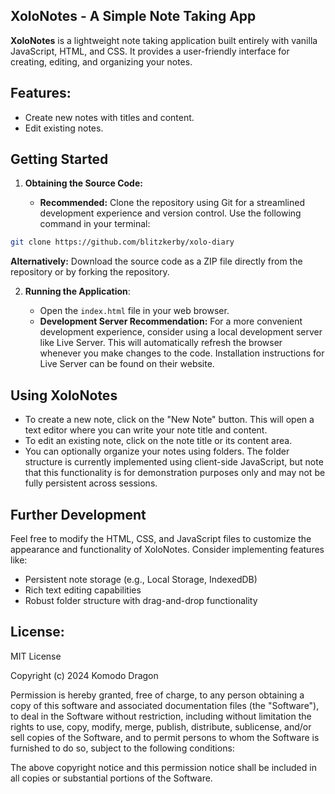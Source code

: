 ## XoloNotes - A Simple Note Taking App

**XoloNotes** is a lightweight note taking application built entirely with vanilla JavaScript, HTML, and CSS. It provides a user-friendly interface for creating, editing, and organizing your notes.

## Features:

- Create new notes with titles and content.
- Edit existing notes.

## **Getting Started**

1. **Obtaining the Source Code:**

	- **Recommended:** Clone the repository using Git for a streamlined development experience and version control. Use the following command in your terminal:

```BaSH
git clone https://github.com/blitzkerby/xolo-diary 
```

**Alternatively:** Download the source code as a ZIP file directly from the repository or by forking the repository.

2. **Running the Application**:
 
	* Open the `index.html` file in your web browser.
	- **Development Server Recommendation:** For a more convenient development experience, consider using a local development server like Live Server. This will automatically refresh the browser whenever you make changes to the code. Installation instructions for Live Server can be found on their website.

## **Using XoloNotes** 

- To create a new note, click on the "New Note" button. This will open a text editor where you can write your note title and content.
- To edit an existing note, click on the note title or its content area.
- You can optionally organize your notes using folders. The folder structure is currently implemented using client-side JavaScript, but note that this functionality is for demonstration purposes only and may not be fully persistent across sessions.

## **Further Development**

Feel free to modify the HTML, CSS, and JavaScript files to customize the appearance and functionality of XoloNotes. Consider implementing features like:

- Persistent note storage (e.g., Local Storage, IndexedDB)
- Rich text editing capabilities
- Robust folder structure with drag-and-drop functionality

## **License:**

MIT License

Copyright (c) 2024 Komodo Dragon

Permission is hereby granted, free of charge, to any person obtaining a copy of this software and associated documentation files (the "Software"), to deal in the Software without restriction, including without limitation the rights to use, copy, modify, merge, publish, distribute, sublicense, and/or sell copies of the Software, and to permit persons to whom the Software is furnished to do so, subject to the following conditions:

The above copyright notice and this permission notice shall be included in all copies or substantial portions of the Software.


